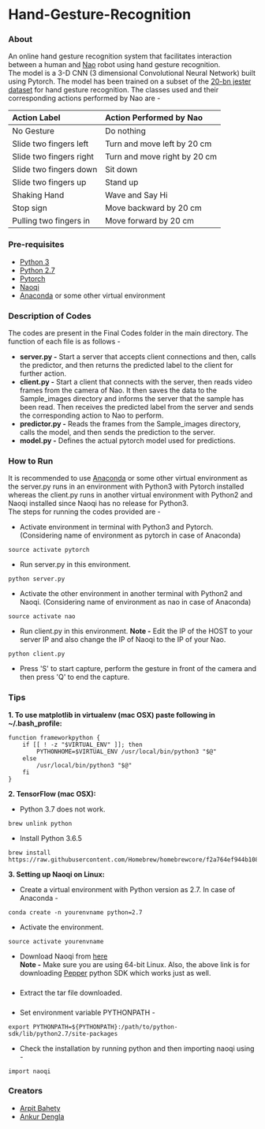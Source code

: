 # Hand-Gesture-Recognition

### About
An online hand gesture recognition system that facilitates interaction between a human and [Nao](https://www.thisnao.com/) robot using hand gesture recognition.<br/>
The model is a 3-D CNN (3 dimensional Convolutional Neural Network) built using Pytorch. The model has been trained on a subset of the [20-bn jester dataset](http://www.20bn.com/datasets/jester) for hand gesture recognition. The classes used and their corresponding actions performed by Nao are - 

| Action Label |      Action Performed by Nao      |
|:----------|:-------------|
| No Gesture |  Do nothing |
| Slide two fingers left |    Turn and move left by 20 cm   |
| Slide two fingers right | Turn and move right by 20 cm |
| Slide two fingers down | Sit down |
| Slide two fingers up | Stand up |
| Shaking Hand | Wave and Say Hi |
| Stop sign | Move backward by 20 cm |
| Pulling two fingers in | Move forward by 20 cm |

### Pre-requisites
  - [Python 3](https://www.python.org/download/releases/3.0/)
  - [Python 2.7](https://www.python.org/download/releases/2.7/)
  - [Pytorch](https://pytorch.org/)
  - [Naoqi](http://doc.aldebaran.com/2-1/naoqi/index.html)
  - [Anaconda](https://www.anaconda.com/) or some other virtual environment

### Description of Codes
The codes are present in the Final Codes folder in the main directory. The function of each file is as follows -
  - **server.py -** Start a server that accepts client connections and then, calls the predictor, and then returns the predicted label to the client for further action.
  - **client.py -** Start a client that connects with the server, then reads video frames from the camera of Nao. It then saves the data to the Sample_images directory and informs the server that the sample has been read. Then receives the predicted label from the server and sends the corresponding action to Nao to perform.
  - **predictor.py -** Reads the frames from the Sample_images directory, calls the model, and then sends the prediction to the server.
  - **model.py -** Defines the actual pytorch model used for predictions.

### How to Run
It is recommended to use [Anaconda](https://www.anaconda.com/) or some other virtual environment as the server.py runs in an environment with Python3 with Pytorch installed whereas the client.py runs in another virtual environment with Python2 and Naoqi installed since Naoqi has no release for Python3.<br />
The steps for running the codes provided are - 
  - Activate environment in terminal with Python3 and Pytorch. (Considering name of environment as pytorch in case of Anaconda)
  ```
  source activate pytorch
  ```
  - Run server.py in this environment.
  ``` 
  python server.py
  ```
  - Activate the other environment in another terminal with Python2 and Naoqi. (Considering name of environment as nao in case of Anaconda)
  ```
  source activate nao
  ```
  - Run client.py in this environment. **Note -** Edit the IP of the HOST to your server IP and also change the IP of Naoqi to the IP of your Nao.
  ```
  python client.py
  ```
  - Press 'S' to start capture, perform the gesture in front of the camera and then press 'Q' to end the capture.

### Tips
  
**1. To use matplotlib in virtualenv (mac OSX) paste following in ~/.bash_profile:**

```
function frameworkpython {
    if [[ ! -z "$VIRTUAL_ENV" ]]; then
        PYTHONHOME=$VIRTUAL_ENV /usr/local/bin/python3 "$@"
    else
        /usr/local/bin/python3 "$@"
    fi
}
```

**2. TensorFlow (mac OSX):**
   - Python 3.7 does not work.
   ```
   brew unlink python
   ```
   - Install Python 3.6.5
   ```
   brew install https://raw.githubusercontent.com/Homebrew/homebrewcore/f2a764ef944b1080be64bd88dca9a1d80130c558/Formula/python.rb
```

**3. Setting up Naoqi on Linux:**
  - Create a virtual environment with Python version as 2.7. In case of Anaconda - 
  ```
  conda create -n yourenvname python=2.7
  ```
  - Activate the environment.
  ```
  source activate yourenvname
  ```
  - Download Naoqi from [here](https://community.ald.softbankrobotics.com/en/dl/ZmllbGRfY29sbGVjdGlvbl9pdGVtLTEyNDEtZmllbGRfc29mdF9kbF9leHRlcm5hbF9saW5rLTAtOGVlYTk3?width=500&height=auto)<br />
  **Note -** Make sure you are using 64-bit Linux. Also, the above link is for downloading [Pepper](https://www.softbankrobotics.com/emea/en/robots/pepper) python SDK which works just as well.
  ###
  - Extract the tar file downloaded.
  ###
  - Set environment variable PYTHONPATH -
  ```
  export PYTHONPATH=${PYTHONPATH}:/path/to/python-sdk/lib/python2.7/site-packages
  ```
  - Check the installation by running python and then importing naoqi using -
  ```
  import naoqi
  ```

### Creators
  - [Arpit Bahety](https://github.com/Arpitrf)
  - [Ankur Dengla](https://github.com/ankurdengla1996)
